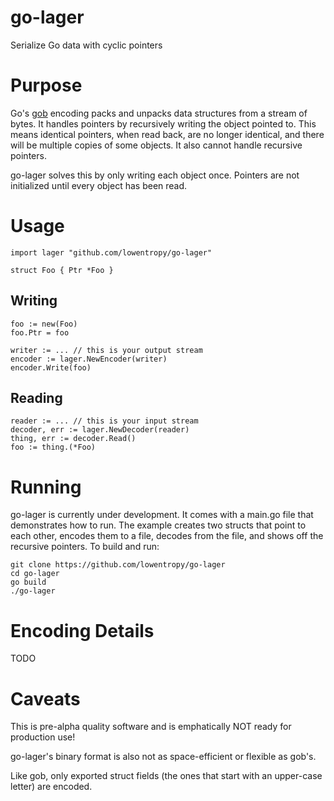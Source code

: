 go-lager
========

Serialize Go data with cyclic pointers

Purpose
=======

Go's [gob](http://golang.org/pkg/encoding/gob/) encoding packs and unpacks data structures from a stream of bytes.
It handles pointers by recursively writing the object pointed to. This means identical pointers, when read back,
are no longer identical, and there will be multiple copies of some objects. It also cannot handle recursive pointers.

go-lager solves this by only writing each object once. Pointers are not initialized until every object has been read.

Usage
=====

    import lager "github.com/lowentropy/go-lager"

    struct Foo { Ptr *Foo }

Writing
-------

    foo := new(Foo)
    foo.Ptr = foo

    writer := ... // this is your output stream
    encoder := lager.NewEncoder(writer)
    encoder.Write(foo)

Reading
-------

    reader := ... // this is your input stream
    decoder, err := lager.NewDecoder(reader)
    thing, err := decoder.Read()
    foo := thing.(*Foo)

Running
=======

go-lager is currently under development. It comes with a main.go file that demonstrates
how to run. The example creates two structs that point to each other, encodes them to a file,
decodes from the file, and shows off the recursive pointers. To build and run:

    git clone https://github.com/lowentropy/go-lager
    cd go-lager
    go build
    ./go-lager

Encoding Details
================

TODO

Caveats
=======

This is pre-alpha quality software and is emphatically NOT ready for production use!

go-lager's binary format is also not as space-efficient or flexible as gob's.

Like gob, only exported struct fields (the ones that start with an upper-case letter) are encoded.

